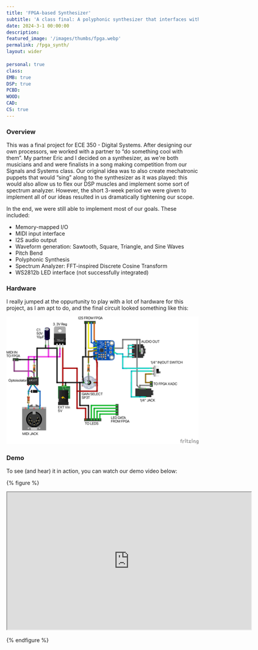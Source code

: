 ```yaml
---
title: 'FPGA-based Synthesizer'
subtitle: 'A class final: A polyphonic synthesizer that interfaces with MIDI instruments, all running on a custom soft-core FPGA. This one has it all: i2s! MIDI! WS2812 signaling protocol! Verilog!'
date: 2024-3-1 00:00:00
description:
featured_image: '/images/thumbs/fpga.webp'
permalink: /fpga_synth/
layout: wider

personal: true
class:
EMB: true
DSP: true
PCBD:
WOOD:
CAD:
CS: true
---
```


<h3> Overview </h3>
This was a final project for ECE 350 - Digital Systems. After designing our own processors, we worked with a partner to “do something cool with them”. My partner Eric and I decided on a synthesizer, as we're both musicians and and were finalists in a song making competition from our Signals and Systems class. Our original idea was to also create mechatronic puppets that would “sing” along to the synthesizer as it was played: this would also allow us to flex our DSP muscles and implement some sort of spectrum analyzer. However, the short 3-week period we were given to implement all of our ideas resulted in us dramatically tightening our scope.

In the end, we were still able to implement most of our goals. These included:

* Memory-mapped I/O
* MIDI input interface
* I2S audio output
* Waveform generation: Sawtooth, Square, Triangle, and Sine Waves
* Pitch Bend
* Polyphonic Synthesis
* Spectrum Analyzer: FFT-inspired Discrete Cosine Transform
* WS2812b LED interface (not successfully integrated)

<h3> Hardware </h3>
I really jumped at the oppurtunity to play with a lot of hardware for this project, as I am apt to do, and the final circuit looked something like this:

![](/images/fpga/SCHEM.png)

<h3> Demo </h3>
To see (and hear) it in action, you can watch our demo video below:

{% figure %}
<p>
<iframe src="https://drive.google.com/file/d/1bHtXSqo0AJeKrj7kuaZBhUttnHXL6bu_/preview" width="640" height="360" allow="autoplay"></iframe>
</p>
{% endfigure %}
